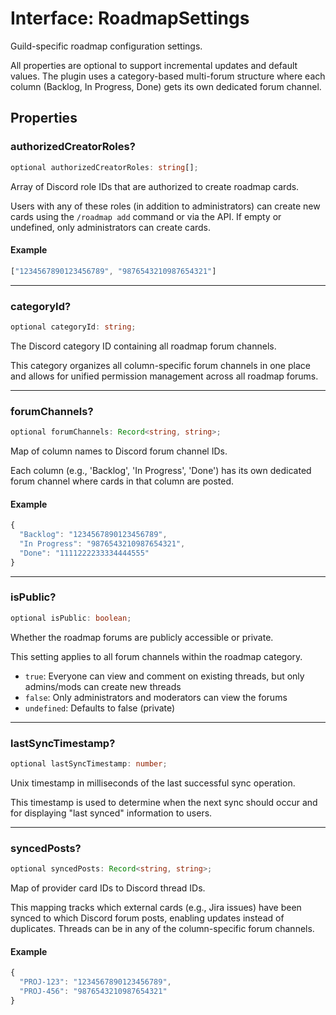 # Interface: RoadmapSettings

Guild-specific roadmap configuration settings.

All properties are optional to support incremental updates and default values.
The plugin uses a category-based multi-forum structure where each column
(Backlog, In Progress, Done) gets its own dedicated forum channel.

## Properties

### authorizedCreatorRoles?

```ts
optional authorizedCreatorRoles: string[];
```

Array of Discord role IDs that are authorized to create roadmap cards.

Users with any of these roles (in addition to administrators) can create
new cards using the `/roadmap add` command or via the API. If empty or
undefined, only administrators can create cards.

#### Example

```ts
["1234567890123456789", "9876543210987654321"]
```

***

### categoryId?

```ts
optional categoryId: string;
```

The Discord category ID containing all roadmap forum channels.

This category organizes all column-specific forum channels in one place
and allows for unified permission management across all roadmap forums.

***

### forumChannels?

```ts
optional forumChannels: Record<string, string>;
```

Map of column names to Discord forum channel IDs.

Each column (e.g., 'Backlog', 'In Progress', 'Done') has its own
dedicated forum channel where cards in that column are posted.

#### Example

```ts
{
  "Backlog": "1234567890123456789",
  "In Progress": "9876543210987654321",
  "Done": "1111222233334444555"
}
```

***

### isPublic?

```ts
optional isPublic: boolean;
```

Whether the roadmap forums are publicly accessible or private.

This setting applies to all forum channels within the roadmap category.
- `true`: Everyone can view and comment on existing threads, but only admins/mods can create new threads
- `false`: Only administrators and moderators can view the forums
- `undefined`: Defaults to false (private)

***

### lastSyncTimestamp?

```ts
optional lastSyncTimestamp: number;
```

Unix timestamp in milliseconds of the last successful sync operation.

This timestamp is used to determine when the next sync should occur
and for displaying "last synced" information to users.

***

### syncedPosts?

```ts
optional syncedPosts: Record<string, string>;
```

Map of provider card IDs to Discord thread IDs.

This mapping tracks which external cards (e.g., Jira issues) have been
synced to which Discord forum posts, enabling updates instead of duplicates.
Threads can be in any of the column-specific forum channels.

#### Example

```ts
{
  "PROJ-123": "1234567890123456789",
  "PROJ-456": "9876543210987654321"
}
```
